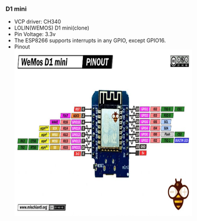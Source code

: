 ### D1 mini
* VCP driver: CH340
* LOLIN(WEMOS) D1 mini(clone)
* Pin Voltage: 3.3v
* The ESP8266 supports interrupts in any GPIO, except GPIO16.
* Pinout <br/>
<img src="pinout.jpg" width="700" height="450"></img>
